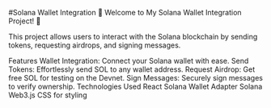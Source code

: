 
#Solana Wallet Integration
🚀 Welcome to My Solana Wallet Integration Project! 🎉

This project allows users to interact with the Solana blockchain by sending tokens, requesting airdrops, and signing messages.

Features
Wallet Integration: Connect your Solana wallet with ease.
Send Tokens: Effortlessly send SOL to any wallet address.
Request Airdrop: Get free SOL for testing on the Devnet.
Sign Messages: Securely sign messages to verify ownership.
Technologies Used
React
Solana Wallet Adapter
Solana Web3.js
CSS for styling
